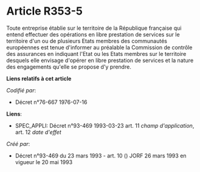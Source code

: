 # Article R353-5

Toute entreprise établie sur le territoire de la République française qui entend effectuer des opérations en libre prestation
de services sur le territoire d'un ou de plusieurs Etats membres des communautés européennes est tenue d'informer au
préalable la Commission de contrôle des assurances en indiquant l'Etat ou les Etats membres sur le territoire desquels elle
envisage d'opérer en libre prestation de services et la nature des engagements qu'elle se propose d'y prendre.

**Liens relatifs à cet article**

_Codifié par_:

  - Décret n°76-667 1976-07-16

**Liens**:

  - SPEC_APPLI: Décret n°93-469 1993-03-23 art. 11 *champ d'application*, art. 12 *date d'effet*

_Créé par_:

  - Décret n°93-469 du 23 mars 1993 - art. 10 () JORF 26 mars 1993 en vigueur le 20 mai 1993
